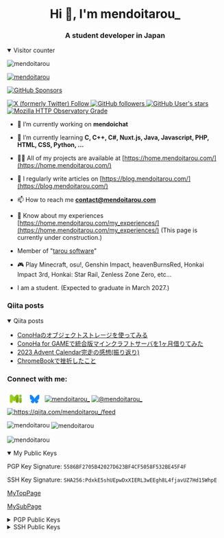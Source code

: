 <h1 align="center">Hi 👋, I'm mendoitarou_</h1>
<h3 align="center">A student developer in Japan</h3>

<details open>
<summary>Visitor counter</summary>

![mendoitarou](https://count.getloli.com/get/@mendoitarou?theme=rule34)

</details>

<p align="left"> <a href="https://github.com/ryo-ma/github-profile-trophy"><img src="https://github-profile-trophy.vercel.app/?username=mendoitarou" alt="mendoitarou" /></a> </p>

<p align="left"> <a href="https://github.com/sponsors/mendoitarou/" target="blank"><img alt="GitHub Sponsors" src="https://img.shields.io/github/sponsors/mendoitarou?style=for-the-badge&logo=githubsponsors" \></a> </p>

<p align="left"> <a href="https://twitter.com/mendoitarou_" target="blank"><img alt="X (formerly Twitter) Follow" src="https://img.shields.io/twitter/follow/mendoitarou_?style=for-the-badge&logo=X" alt="@mendoitarou_" />
</a> <a href="https://github.com/mendootarou/" target="blank"><img alt="GitHub followers" src="https://img.shields.io/github/followers/mendoitarou?style=for-the-badge&logo=Github"> <img alt="GitHub User's stars" src="https://img.shields.io/github/stars/mendoitarou?style=for-the-badge&logo=Github"></a> <a href="https://home.mendoitarou.com/" target="blank"><img alt="Mozilla HTTP Observatory Grade" src="https://img.shields.io/mozilla-observatory/grade-score/home.mendoitarou.com?style=for-the-badge&logo=homepage" /></a> </p>

- 🔭 I’m currently working on **mendoichat**

- 🌱 I’m currently learning **C, C++, C#, Nuxt.js, Java, Javascript, PHP, HTML, CSS, Python, ...**

- 👨‍💻 All of my projects are available at [https://home.mendoitarou.com/](https://home.mendoitarou.com/)

- 📝 I regularly write articles on [https://blog.mendoitarou.com/](https://blog.mendoitarou.com/)

- 📫 How to reach me **contact@mendoitarou.com**

- 📄 Know about my experiences [https://home.mendoitarou.com/my_experiences/](https://home.mendoitarou.com/my_experiences/) (This page is currently under construction.)

- Member of "[tarou software](https://github.com/tarou-software)"

- 🎮 Play Minecraft, osu!, Genshin Impact, heavenBurnsRed, Honkai Impact 3rd, Honkai: Star Rail, Zenless Zone Zero, etc...

- I am a student. (Expected to graduate in March 2027.)

### Qiita posts
<details open>
<summary>Qiita posts</summary>

<!-- BLOG-POST-LIST:START -->
- [ConoHaのオブジェクトストレージを使ってみる](https://qiita.com/mendoitarou_/items/d027a8a36980e2b286eb)
- [ConoHa for GAMEで統合版マインクラフトサーバを1ヶ月借りてみた](https://qiita.com/mendoitarou_/items/d0f478fa3841c45a0b56)
- [2023 Advent Calendar完走の感想&lpar;振り返り&rpar;](https://qiita.com/mendoitarou_/items/1aaa112ce5c37be9f343)
- [ChromeBookで挫折したこと](https://qiita.com/mendoitarou_/items/0c81b98501b93e39aa42)
<!-- BLOG-POST-LIST:END -->

</details>

<h3 align="left">Connect with me:</h3>
<p align="left">
<a href="https://misskey.io/@mendoitarou_" target="blank"><img align="center" src="https://raw.githubusercontent.com/mendoitarou/mendoitarou/refs/heads/main/assets/misskey_icon.png" alt="@mendoitarou_@misskey.io" height="40" width="40" /></a>
<a href="https://bsky.app/profile/mendoitarou.com" target="blank"><img align="center" src="https://raw.githubusercontent.com/mendoitarou/mendoitarou/refs/heads/main/assets/Bluesky_icon.png" alt="@mendoitarou.com" height="40" width="40" /></a>
<a href="https://twitter.com/mendoitarou_" target="blank"><img align="center" src="https://raw.githubusercontent.com/rahuldkjain/github-profile-readme-generator/master/src/images/icons/Social/twitter.svg" alt="mendoitarou_" height="30" width="40" /></a>
<a href="https://www.youtube.com/@mendoitarou_" target="blank"><img align="center" src="https://raw.githubusercontent.com/rahuldkjain/github-profile-readme-generator/master/src/images/icons/Social/youtube.svg" alt="@mendoitarou_" height="30" width="40" /></a>
<a href="https://qiita.com/mendoitarou_/feed" target="blank"><img align="center" src="https://raw.githubusercontent.com/rahuldkjain/github-profile-readme-generator/master/src/images/icons/Social/rss.svg" alt="https://qiita.com/mendoitarou_/feed" height="30" width="40" /></a>
</p>

<p><img align="left" src="https://github-readme-stats.vercel.app/api/top-langs?username=mendoitarou&show_icons=true&theme=dark&locale=en&layout=compact" alt="mendoitarou" /></p>

<p>&nbsp;<img align="center" src="https://github-readme-stats.vercel.app/api?username=mendoitarou&show_icons=true&theme=dark&locale=en" alt="mendoitarou" /></p>

<p><img align="center" src="https://github-readme-streak-stats.herokuapp.com/?user=mendoitarou&theme=dark" alt="mendoitarou" /></p>

<details open>
<summary>My Public Keys</summary>

  PGP Key Signature: ``5586BF2705B42027D623BF4CF5058F532BE45F4F``

  SSH Key Signature: ``SHA256:PdxkE5shUEpwDxXIERL3wEEgh8L4fjavUZ7Hd15WhpE``
  
  [MyTopPage](https://mendoitarou.com/)

  [MySubPage](https://xn--f9j7crbw.jp)
  
  <details>
  <summary>PGP Public Keys</summary>
    
  [PGP Public Key - MyServer](https://files.mendoitarou.com/Public/Public_Key/key.pem)
    
  [PGP Public Key - MySubServer](https://xn--f9j7crbw.jp/keys/PGP_Public_Key.pem)
    
  [PGP Public Key - GitHub](https://github.com/mendoitarou/mendoitarou/blob/main/PGP_Public_Key.pem)
  </details>

  <details>
  <summary>SSH Public Keys</summary>

  [SSH Public Key - MyServer](https://files.mendoitarou.com/Public/Public_Key/ssh_public_key.pub)

  [SSH Public Key - MySubServer](https://xn--f9j7crbw.jp/keys/SSH_Public_Key.pub)

  [SSH Public Key - GitHub](https://github.com/mendoitarou/mendoitarou/blob/main/SSH_Public_Key.pub)
  </details>
  
</details>
